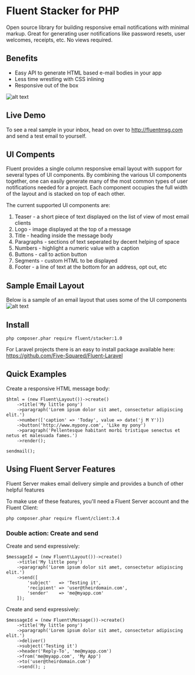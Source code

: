 # Fluent Stacker for PHP
Open source library for building responsive email notifications with minimal markup. Great for generating user notifications like password resets, user welcomes, receipts, etc. No views required.

## Benefits ##
- Easy API to generate HTML based e-mail bodies in your app
- Less time wrestling with CSS inlining
- Responsive out of the box

![alt text](https://github.com/fivesqrd/fluent-stacker-php/blob/1.0/docs/mockups/Responsive-Email-On-Apple-Devices.png "Responsive e-mail layout")

## Live Demo ##

To see a real sample in your inbox, head on over to http://fluentmsg.com and send a test email to yourself.

## UI Compents ##
Fluent provides a single column responsive email layout with support for several types of UI components. By combining the various UI components together, one can easily generate many of the most common types of user notifications needed for a project. Each component occupies the full width of the layout and is stacked on top of each other. 


The current supported UI components are:
1. Teaser - a short piece of text displayed on the list of view of most email clients
2. Logo - image displayed at the top of a message
3. Title - heading inside the message body
4. Paragraphs - sections of text seperated by decent helping of space
5. Numbers - highlight a numeric value with a caption
6. Buttons - call to action button
7. Segments - custom HTML to be displayed
8. Footer - a line of text at the bottom for an address, opt out, etc

## Sample Email Layout ##
Below is a sample of an email layout that uses some of the UI components
![alt text](https://github.com/fivesqrd/fluent-stacker-php/blob/1.0/docs/mockups/Layout-640x960.png "Responsive e-mail layout")

## Install ##
```
php composer.phar require fluent/stacker:1.0
```

For Laravel projects there is an easy to install package available here: https://github.com/Five-Squared/Fluent-Laravel


## Quick Examples ##
Create a responsive HTML message body:
```
$html = (new Fluent\Layout())->create()
    ->title('My little pony')
    ->paragraph('Lorem ipsum dolor sit amet, consectetur adipiscing elit.')
    ->number(['caption' => 'Today', value => date('j M Y')])
    ->button('http://www.mypony.com', 'Like my pony')
    ->paragraph('Pellentesque habitant morbi tristique senectus et netus et malesuada fames.')
    ->render();

sendmail();
```

## Using Fluent Server Features ##
Fluent Server makes email delivery simple and provides a bunch of other helpful features

To make use of these features, you'll need a Fluent Server account and the Fluent Client:
```
php composer.phar require fluent/client:3.4
```

### Double action: Create and send ###
Create and send expressively:
```
$messageId = (new Fluent\Layout())->create()
    ->title('My little pony')
    ->paragraph('Lorem ipsum dolor sit amet, consectetur adipiscing elit.')
    ->send([
        'subject'   => 'Testing it', 
        'recipient' => 'user@theirdomain.com', 
        'sender'    => 'me@myapp.com'
    ]);
```

Create and send expressively:
```
$messageId = (new Fluent\Message())->create()
    ->title('My little pony')
    ->paragraph('Lorem ipsum dolor sit amet, consectetur adipiscing elit.')
    ->deliver()
    ->subject('Testing it')
    ->header('Reply-To', 'me@myapp.com')
    ->from('me@myapp.com', 'My App')
    ->to('user@theirdomain.com')
    ->send(); ;
```